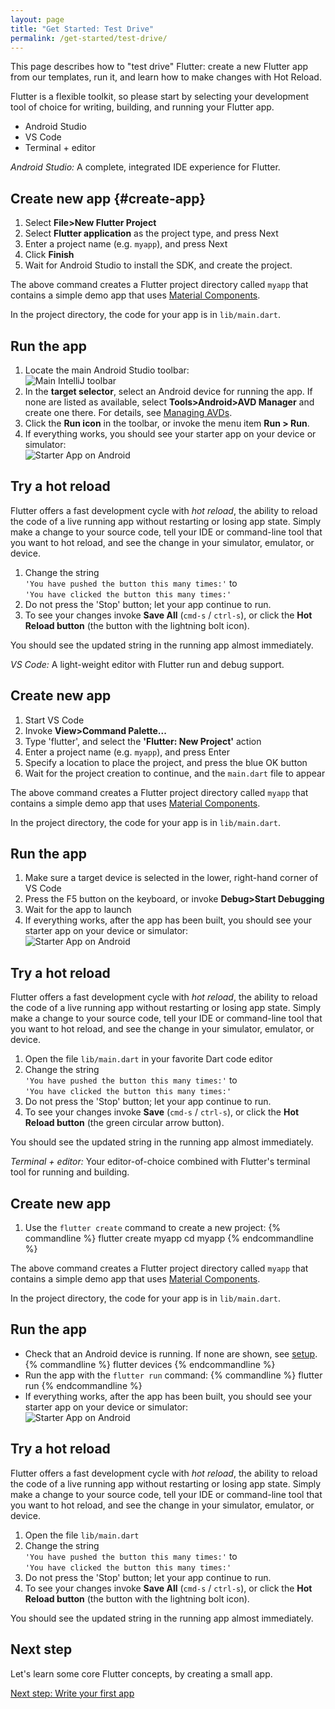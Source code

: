 ```yaml
---
layout: page
title: "Get Started: Test Drive"
permalink: /get-started/test-drive/
---
```


This page describes how to "test drive" Flutter: create a new Flutter app from
our templates, run it, and learn how to make changes with Hot Reload.

Flutter is a flexible toolkit, so please start by selecting your development
tool of choice for writing, building, and running your Flutter app.

<ul class="tabs__top-bar">
    <li class="tab-link current" data-tab="tab-install-androidsstudio">Android Studio</li>
    <li class="tab-link" data-tab="tab-install-vscode">VS Code</li>
    <li class="tab-link" data-tab="tab-install-terminal">Terminal + editor</li>
</ul>

<div id="tab-install-androidsstudio" class="tabs__content current" markdown="1">

*Android Studio:* A complete, integrated IDE experience for Flutter. 

## Create new app {#create-app}

   1. Select **File>New Flutter Project**
   1. Select **Flutter application** as the project type, and press Next
   1. Enter a project name (e.g. `myapp`), and press Next
   1. Click **Finish**
   1. Wait for Android Studio to install the SDK, and create the project.

The above command creates a Flutter project directory called `myapp` that contains a simple demo
app that uses [Material Components](https://material.io/guidelines/).

In the project directory, the code for your app is in `lib/main.dart`.

## Run the app

   1. Locate the main Android Studio toolbar:<br>
      ![Main IntelliJ toolbar](/images/intellij/main-toolbar.png)
   1. In the **target selector**, select an Android device for running the app.
      If none are listed as available, select **Tools>Android>AVD Manager** and
      create one there. For details, see [Managing
      AVDs](https://developer.android.com/studio/run/managing-avds.html).
   1. Click the **Run icon** in the toolbar, or invoke the menu item **Run >
      Run**.
   1. If everything works, you should see your starter app on your device or
      simulator:<br>
      ![Starter App on Android](/images/flutter-starter-app-android.png)

## Try a hot reload

Flutter offers a fast development cycle with _hot reload_, the ability to reload
the code of a live running app without restarting or losing app state. Simply
make a change to your source code, tell your IDE or command-line tool that you
want to hot reload, and see the change in your simulator, emulator, or device.

  1. Change the string<br>`'You have pushed the button this many times:'`
     to<br>`'You have clicked the button this many times:'`
  1. Do not press the 'Stop' button; let your app continue to run.
  1. To see your changes invoke **Save All** (`cmd-s` / `ctrl-s`), or click the
     **Hot Reload button** (the button with the lightning bolt icon).

You should see the updated string in the running app almost immediately.

</div>

<div id="tab-install-vscode" class="tabs__content" markdown="1">

*VS Code:* A light-weight editor with Flutter run and debug support.

## Create new app

  1. Start VS Code
  1. Invoke **View>Command Palette...**
  1. Type 'flutter', and select the **'Flutter: New Project'** action
  1. Enter a project name (e.g. `myapp`), and press Enter
  1. Specify a location to place the project, and press the blue OK button
  1. Wait for the project creation to continue, and the `main.dart` file to appear 

The above command creates a Flutter project directory called `myapp` that contains a simple demo
app that uses [Material Components](https://material.io/guidelines/).

In the project directory, the code for your app is in `lib/main.dart`.

## Run the app

  1. Make sure a target device is selected in the lower, right-hand corner of VS Code
  1. Press the F5 button on the keyboard, or invoke **Debug>Start Debugging**
  1. Wait for the app to launch
  1. If everything works, after the app has been built, you should see your
      starter app on your device or simulator:<br>
      ![Starter App on Android](/images/flutter-starter-app-android.png)

## Try a hot reload

Flutter offers a fast development cycle with _hot reload_, the ability to reload
the code of a live running app without restarting or losing app state. Simply
make a change to your source code, tell your IDE or command-line tool that you
want to hot reload, and see the change in your simulator, emulator, or device.

  1. Open the file `lib/main.dart` in your favorite Dart code editor
  1. Change the string<br>`'You have pushed the button this many times:'`
     to<br>`'You have clicked the button this many times:'`
  1. Do not press the 'Stop' button; let your app continue to run.
  1. To see your changes invoke **Save** (`cmd-s` / `ctrl-s`), or click the
     **Hot Reload button** (the green circular arrow button).

You should see the updated string in the running app almost immediately.

</div>

<div id="tab-install-terminal" class="tabs__content" markdown="1">

*Terminal + editor:* Your editor-of-choice combined with Flutter's terminal tool
for running and building.

## Create new app

   1. Use the `flutter create` command to create a new project:
   {% commandline %}
   flutter create myapp
   cd myapp
   {% endcommandline %}

The above command creates a Flutter project directory called `myapp` that contains a simple demo
app that uses [Material Components](https://material.io/guidelines/).

In the project directory, the code for your app is in `lib/main.dart`.

## Run the app

   * Check that an Android device is running. If none are shown, see [setup](/get-started/install/).
   {% commandline %}
   flutter devices
   {% endcommandline %}
   * Run the app with the `flutter run` command:
   {% commandline %}
   flutter run
   {% endcommandline %}
   * If everything works, after the app has been built, you should see your
      starter app on your device or simulator:<br>
      ![Starter App on Android](/images/flutter-starter-app-android.png)

## Try a hot reload

Flutter offers a fast development cycle with _hot reload_, the ability to reload
the code of a live running app without restarting or losing app state. Simply
make a change to your source code, tell your IDE or command-line tool that you
want to hot reload, and see the change in your simulator, emulator, or device.

  1. Open the file `lib/main.dart`
  1. Change the string<br>`'You have pushed the button this many times:'`
     to<br>`'You have clicked the button this many times:'`
  1. Do not press the 'Stop' button; let your app continue to run.
  1. To see your changes invoke **Save All** (`cmd-s` / `ctrl-s`), or click the
     **Hot Reload button** (the button with the lightning bolt icon).

You should see the updated string in the running app almost immediately.

</div>

## Next step

Let's learn some core Flutter concepts, by creating a small app.

[Next step: Write your first app](/get-started/codelab/)

